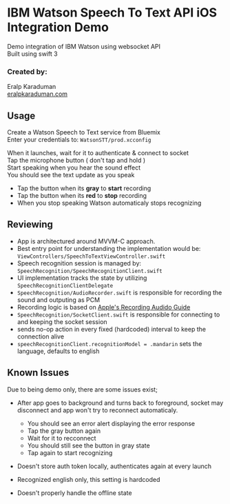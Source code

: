 IBM Watson Speech To Text API iOS Integration Demo
==================================================

Demo integration of IBM Watson using websocket API  
Built using swift 3  

### Created by:
Eralp Karaduman  
[eralpkaraduman.com](http://eralpkaraduman.com)


## Usage

Create a Watson Speech to Text service from Bluemix  
Enter your credentials to: `WatsonSTT/prod.xcconfig`

When it launches, wait for it to authenticate & connect to socket  
Tap the microphone button ( don't tap and hold )  
Start speaking when you hear the sound effect  
You should see the text update as you speak

- Tap the button when its **gray** to **start** recording 
- Tap the button when its **red** to **stop** recording
- When you stop speaking Watson automaticaly stops recognizing  

## Reviewing

- App is architectured around MVVM-C approach.  
- Best entry point for understanding the implementation would be: `ViewControllers/SpeechToTextViewController.swift`
- Speech recognition session is managed by: `SpeechRecognition/SpeechRecognitionClient.swift`
- UI implementation tracks the state by utilizing `SpeechRecognitionClientDelegate`
- `SpeechRecognition/AudioRecorder.swift` is responsible for recording the sound and outputing as PCM
- Recording logic is based on [Apple's Recording Audido Guide](https://developer.apple.com/library/content/documentation/MusicAudio/Conceptual/AudioQueueProgrammingGuide/AQRecord/RecordingAudio.html#//apple_ref/doc/uid/TP40005343-CH4-SW1)
- `SpeechRecognition/SocketClient.swift` is responsible for connecting to and keeping the socket session
- sends no-op action in every fixed (hardcoded) interval to keep the connection alive
- `speechRecognitionClient.recognitionModel = .mandarin` sets the language, defaults to english

## Known Issues

Due to being demo only, there are some issues exist;

- After app goes to background and turns back to foreground, socket may disconnect and app won't try to reconnect automaticaly.
  - You should see an error alert displaying the error response
  - Tap the gray button again
  - Wait for it to recconnect
  - You should still see the button in gray state
  - Tap again to start recognizing

- Doesn't store auth token locally, authenticates again at every launch
- Recognized english only, this setting is hardcoded
- Doesn't properly handle the offline state
